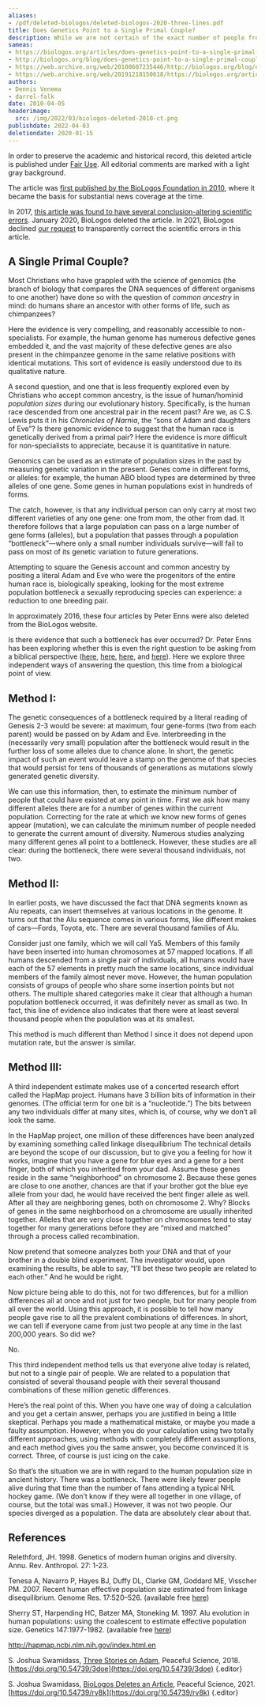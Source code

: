 ```yaml
---
aliases:
- /pdf/deleted-biologos/deleted-biologos-2020-three-lines.pdf
title: Does Genetics Point to a Single Primal Couple?
description: While we are not certain of the exact number of people from whom we descended, the data clearly and strongly suggests that it was not from a single couple; our species diverged as a population.
sameas:
- https://biologos.org/articles/does-genetics-point-to-a-single-primal-couple
- http://biologos.org/blog/does-genetics-point-to-a-single-primal-couple/
- https://web.archive.org/web/20100607235446/http://biologos.org/blog/does-genetics-point-to-a-single-primal-couple/
- https://web.archive.org/web/20191218150618/https://biologos.org/articles/does-genetics-point-to-a-single-primal-couple
authors:
- Dennis Venema
- darrel-falk
date: 2010-04-05
headerimage: 
  src: /img/2022/03/biologos-deleted-2010-ct.png
publishdate: 2022-04-03
deletiondate: 2020-01-15
---
```


<div class="editor-note expand-right">

In order to preserve the academic and historical record, this deleted article is published under [Fair Use](/prints/fair-use-deleted). All editorial comments are marked with a light gray background.

The article was [first published by the BioLogos Foundation in 2010](https://web.archive.org/web/20100607235446/http://biologos.org/blog/does-genetics-point-to-a-single-primal-couple/), where it became the basis for substantial news coverage at the time.

In 2017, [this article was found to have several conclusion-altering scientific errors](/articles/three-stories-on-adam). January 2020, BioLogos deleted the article. In 2021, BioLogos declined [our request](/articles/biologos-stealth-deletes-an-article) to transparently correct the scientific errors in this article.

</div>

## A Single Primal Couple?

Most Christians who have grappled with the science of genomics (the branch of biology that compares the DNA sequences of different organisms to one another) have done so with the question of *common ancestry* in mind: do humans share an ancestor with other forms of life, such as chimpanzees?

Here the evidence is very compelling, and reasonably accessible to non-specialists. For example, the human genome has numerous defective genes embedded it, and the vast majority of these defective genes are also present in the chimpanzee genome in the same relative positions with identical mutations. This sort of evidence is easily understood due to its qualitative nature.

A second question, and one that is less frequently explored even by Christians who accept common ancestry, is the issue of human/hominid *population sizes* during our evolutionary history. Specifically, is the human race descended from one ancestral pair in the recent past? Are we, as C.S. Lewis puts it in his *Chronicles of Narnia*, the “sons of Adam and daughters of Eve”? Is there genomic evidence to suggest that the human race is genetically derived from a primal pair? Here the evidence is more difficult for non-specialists to appreciate, because it is quantitative in nature.

Genomics can be used as an estimate of population sizes in the past by measuring genetic variation in the present. Genes come in different forms, or alleles: for example, the human ABO blood types are determined by three alleles of one gene. Some genes in human populations exist in hundreds of forms.

The catch, however, is that any individual person can only carry at most two different varieties of any one gene: one from mom, the other from dad. It therefore follows that a large population can pass on a large number of gene forms (alleles), but a population that passes through a population “bottleneck”—where only a small number individuals survive—will fail to pass on most of its genetic variation to future generations.

Attempting to square the Genesis account and common ancestry by positing a literal Adam and Eve who were the progenitors of the entire human race is, biologically speaking, looking for the most extreme population bottleneck a sexually reproducing species can experience: a reduction to one breeding pair.

<aside class="editor-note aside-xl-right">

In approximately 2016,  these four articles by Peter Enns were also deleted from the BioLogos website.

</aside>

Is there evidence that such a bottleneck has ever occurred? Dr. Peter Enns has been exploring whether this is even the right question to be asking from a biblical perspective ([here](https://web.archive.org/web/20100614012613/http://biologos.org/blog/pauls-adam-part-i), [here](https://web.archive.org/web/20100607235446/http://biologos.org/blog/pauls-adam-part-2/), [here](https://web.archive.org/web/20100620121543/http://biologos.org/blog/pauls-adam-part-3/), and [here](https://web.archive.org/web/20100611152209/http://biologos.org/blog/pauls-adam-part-4)). Here we explore three independent ways of answering the question, this time from a biological point of view.


## Method I:

The genetic consequences of a bottleneck required by a literal reading of Genesis 2-3 would be severe: at maximum, four gene-forms (two from each parent) would be passed on by Adam and Eve. Interbreeding in the (necessarily very small) population after the bottleneck would result in the further loss of some alleles due to chance alone. In short, the genetic impact of such an event would leave a stamp on the genome of that species that would persist for tens of thousands of generations as mutations slowly generated genetic diversity.

We can use this information, then, to estimate the minimum number of people that could have existed at any point in time. First we ask how many different alleles there are for a number of genes within the current population. Correcting for the rate at which we know new forms of genes appear (mutation), we can calculate the minimum number of people needed to generate the current amount of diversity. Numerous studies analyzing many different genes all point to a bottleneck. However, these studies are all clear: during the bottleneck, there were several thousand individuals, not two.

## Method II:

In earlier posts, we have discussed the fact that DNA segments known as Alu repeats, can insert themselves at various locations in the genome. It turns out that the Alu sequence comes in various forms, like different makes of cars—Fords, Toyota, etc. There are several thousand families of Alu.

Consider just one family, which we will call Ya5. Members of this family have been inserted into human chromosomes at 57 mapped locations. If all humans descended from a single pair of individuals, all humans would have each of the 57 elements in pretty much the same locations, since individual members of the family almost never move. However, the human population consists of groups of people who share some insertion points but not others. The multiple shared categories make it clear that although a human population bottleneck occurred, it was definitely never as small as two. In fact, this line of evidence also indicates that there were at least several thousand people when the population was at its smallest.

This method is much different than Method I since it does not depend upon mutation rate, but the answer is similar.

## Method III:

A third independent estimate makes use of a concerted research effort called the HapMap project. Humans have 3 billion bits of information in their genomes. (The official term for one bit is a “nucleotide.”) The bits between any two individuals differ at many sites, which is, of course, why we don’t all look the same.

In the HapMap project, one million of these differences have been analyzed by examining something called linkage disequilibrium The technical details are beyond the scope of our discussion, but to give you a feeling for how it works, imagine that you have a gene for blue eyes and a gene for a bent finger, both of which you inherited from your dad. Assume these genes reside in the same “neighborhood” on chromosome 2. Because these genes are close to one another, chances are that if your brother got the blue eye allele from your dad, he would have received the bent finger allele as well. After all they are neighboring genes, both on chromosome 2. Why? Blocks of genes in the same neighborhood on a chromosome are usually inherited together. Alleles that are very close together on chromosomes tend to stay together for many generations before they are “mixed and matched” through a process called recombination.

Now pretend that someone analyzes both your DNA and that of your brother in a double blind experiment. The investigator would, upon examining the results, be able to say, “I’ll bet these two people are related to each other.” And he would be right.

Now picture being able to do this, not for two differences, but for a million differences all at once and not just for two people, but for many people from all over the world. Using this approach, it is possible to tell how many people gave rise to all the prevalent combinations of differences. In short, we can tell if everyone came from just two people at any time in the last 200,000 years. So did we?

No.

This third independent method tells us that everyone alive today is related, but not to a single pair of people. We are related to a population that consisted of several thousand people with their several thousand combinations of these million genetic differences.

Here’s the real point of this. When you have one way of doing a calculation and you get a certain answer, perhaps you are justified in being a little skeptical. Perhaps you made a mathematical mistake, or maybe you made a faulty assumption. However, when you do your calculation using two totally different approaches, using methods with completely different assumptions, and each method gives you the same answer, you become convinced it is correct. Three, of course is just icing on the cake.

So that’s the situation we are in with regard to the human population size in ancient history. There was a bottleneck. There were likely fewer people alive during that time than the number of fans attending a typical NHL hockey game. (We don’t know if they were all together in one village, of course, but the total was small.) However, it was not two people. Our species diverged as a population. The data are absolutely clear about that.

<div class="references">

## References

Relethford, JH. 1998. Genetics of modern human origins and diversity. Annu. Rev. Anthropol. 27: 1-23.

Tenesa A, Navarro P, Hayes BJ, Duffy DL, Clarke GM, Goddard ME, Visscher PM. 2007. Recent human effective population size estimated from linkage disequilibrium. Genome Res. 17:520–526. (available free [here](https://genome.cshlp.org/content/17/4/520.full))

Sherry ST, Harpending HC, Batzer MA, Stoneking M. 1997. Alu evolution in human populations: using the coalescent to estimate effective population size. Genetics 147:1977-1982. (available free [here](http://www.genetics.org/cgi/reprint/147/4/1977))

http://hapmap.ncbi.nlm.nih.gov/index.html.en

S. Joshua Swamidass, [Three Stories on Adam](/articles/three-stories-on-adam/), Peaceful Science, 2018. [https://doi.org/10.54739/3doe](https://doi.org/10.54739/3doe)
{.editor}

S. Joshua Swamidass, [BioLogos Deletes an Article](/articles/biologos-stealth-deletes-an-article/), Peaceful Science, 2021. [https://doi.org/10.54739/rv8k](https://doi.org/10.54739/rv8k)
{.editor}

</div>

